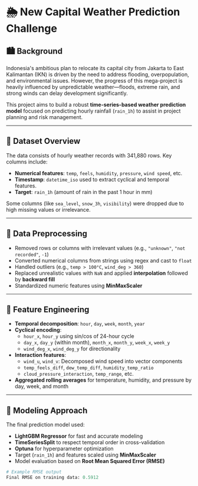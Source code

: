 # 🌦️ New Capital Weather Prediction Challenge

## 🏙️ Background

Indonesia's ambitious plan to relocate its capital city from Jakarta to East Kalimantan (IKN) is driven by the need to address flooding, overpopulation, and environmental issues. However, the progress of this mega-project is heavily influenced by unpredictable weather—floods, extreme rain, and strong winds can delay development significantly.

This project aims to build a robust **time-series-based weather prediction model** focused on predicting hourly rainfall (`rain_1h`) to assist in project planning and risk management.

---

## 📁 Dataset Overview

The data consists of hourly weather records with 341,880 rows. Key columns include:
- **Numerical features**: `temp`, `feels`, `humidity`, `pressure`, `wind speed`, etc.
- **Timestamp**: `datetime_iso` used to extract cyclical and temporal features.
- **Target**: `rain_1h` (amount of rain in the past 1 hour in mm)

Some columns (like `sea_level`, `snow_3h`, `visibility`) were dropped due to high missing values or irrelevance.

---

## 🧹 Data Preprocessing

- Removed rows or columns with irrelevant values (e.g., `"unknown"`, `"not recorded"`, `-1`)
- Converted numerical columns from strings using regex and cast to `float`
- Handled outliers (e.g., `temp > 100°C`, `wind_deg > 360`)
- Replaced unrealistic values with `NaN` and applied **interpolation** followed by **backward fill**
- Standardized numeric features using **MinMaxScaler**

---

## 🔁 Feature Engineering

- **Temporal decomposition**: `hour`, `day`, `week`, `month`, `year`
- **Cyclical encoding**:
  - `hour_x`, `hour_y` using sin/cos of 24-hour cycle
  - `day_x`, `day_y` (within month), `month_x`, `month_y`, `week_x`, `week_y`
  - `wind_deg_x`, `wind_deg_y` for directionality
- **Interaction features**:
  - `wind_u`, `wind_v`: Decomposed wind speed into vector components
  - `temp_feels_diff`, `dew_temp_diff`, `humidity_temp_ratio`
  - `cloud_pressure_interaction`, `temp_range`, etc.
- **Aggregated rolling averages** for temperature, humidity, and pressure by day, week, and month

---

## 🤖 Modeling Approach

The final prediction model used:
- **LightGBM Regressor** for fast and accurate modeling
- **TimeSeriesSplit** to respect temporal order in cross-validation
- **Optuna** for hyperparameter optimization
- Target (`rain_1h`) and features scaled using **MinMaxScaler**
- Model evaluation based on **Root Mean Squared Error (RMSE)**

```python
# Example RMSE output
Final RMSE on training data: 0.5912
